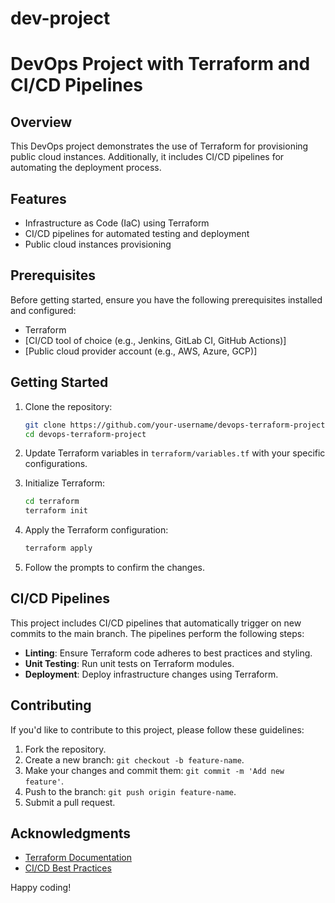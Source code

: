 # dev-project
# DevOps Project with Terraform and CI/CD Pipelines

## Overview

This DevOps project demonstrates the use of Terraform for provisioning public cloud instances. Additionally, it includes CI/CD pipelines for automating the deployment process.

## Features

- Infrastructure as Code (IaC) using Terraform
- CI/CD pipelines for automated testing and deployment
- Public cloud instances provisioning

## Prerequisites

Before getting started, ensure you have the following prerequisites installed and configured:

- Terraform
- [CI/CD tool of choice (e.g., Jenkins, GitLab CI, GitHub Actions)]
- [Public cloud provider account (e.g., AWS, Azure, GCP)]

## Getting Started

1. Clone the repository:

    ```bash
    git clone https://github.com/your-username/devops-terraform-project.git
    cd devops-terraform-project
    ```

2. Update Terraform variables in `terraform/variables.tf` with your specific configurations.

3. Initialize Terraform:

    ```bash
    cd terraform
    terraform init
    ```

4. Apply the Terraform configuration:

    ```bash
    terraform apply
    ```

5. Follow the prompts to confirm the changes.

## CI/CD Pipelines

This project includes CI/CD pipelines that automatically trigger on new commits to the main branch. The pipelines perform the following steps:

- **Linting**: Ensure Terraform code adheres to best practices and styling.
- **Unit Testing**: Run unit tests on Terraform modules.
- **Deployment**: Deploy infrastructure changes using Terraform.

## Contributing

If you'd like to contribute to this project, please follow these guidelines:

1. Fork the repository.
2. Create a new branch: `git checkout -b feature-name`.
3. Make your changes and commit them: `git commit -m 'Add new feature'`.
4. Push to the branch: `git push origin feature-name`.
5. Submit a pull request.


## Acknowledgments

- [Terraform Documentation](https://www.terraform.io/docs/index.html)
- [CI/CD Best Practices](https://ci-cd.bestpractices.website/)

Happy coding!

